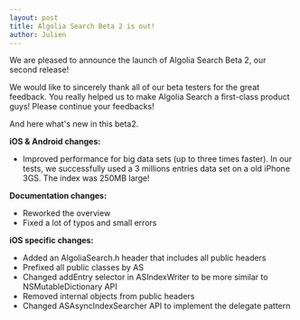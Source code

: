 ```yaml
---
layout: post
title: Algolia Search Beta 2 is out!
author: Julien
---
```


We are pleased to announce the launch of Algolia Search Beta 2, our second
release!

We would like to sincerely thank all of our beta testers for the great
feedback. You really helped us to make Algolia Search a first-class product
guys! Please continue your feedbacks!

And here what's new in this beta2.

**iOS & Android changes:**

  * Improved performance for big data sets (up to three times faster). In our tests, we successfully used a 3 millions entries data set on a old iPhone 3GS. The index was 250MB large!

**Documentation changes:**

  * Reworked the overview
  * Fixed a lot of typos and small errors

**iOS specific changes:**

  * Added an AlgoliaSearch.h header that includes all public headers
  * Prefixed all public classes by AS
  * Changed addEntry selector in ASIndexWriter to be more similar to NSMutableDictionary API
  * Removed internal objects from public headers
  * Changed ASAsyncIndexSearcher API to implement the delegate pattern



